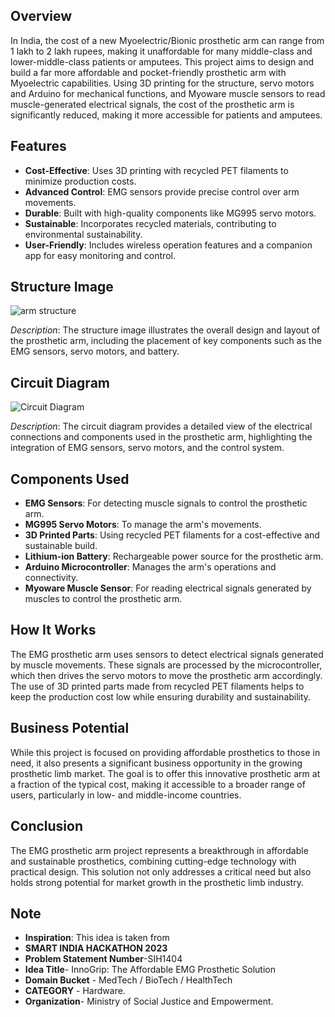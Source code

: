 ## Overview
In India, the cost of a new Myoelectric/Bionic prosthetic arm can range from 1 lakh to 2 lakh rupees, making it unaffordable for many middle-class and lower-middle-class patients or amputees. This project aims to design and build a far more affordable and pocket-friendly prosthetic arm with Myoelectric capabilities. Using 3D printing for the structure, servo motors and Arduino for mechanical functions, and Myoware muscle sensors to read muscle-generated electrical signals, the cost of the prosthetic arm is significantly reduced, making it more accessible for patients and amputees.

## Features
- **Cost-Effective**: Uses 3D printing with recycled PET filaments to minimize production costs.
- **Advanced Control**: EMG sensors provide precise control over arm movements.
- **Durable**: Built with high-quality components like MG995 servo motors.
- **Sustainable**: Incorporates recycled materials, contributing to environmental sustainability.
- **User-Friendly**: Includes wireless operation features and a companion app for easy monitoring and control.

## Structure Image
![arm structure](https://github.com/user-attachments/assets/f8cd8301-ca74-4517-8fc6-596af09e2445)


_Description_: The structure image illustrates the overall design and layout of the prosthetic arm, including the placement of key components such as the EMG sensors, servo motors, and battery.

## Circuit Diagram
![Circuit Diagram](https://github.com/user-attachments/assets/a986970d-b140-4471-ad04-15d2bf3931f2)


_Description_: The circuit diagram provides a detailed view of the electrical connections and components used in the prosthetic arm, highlighting the integration of EMG sensors, servo motors, and the control system.

## Components Used
- **EMG Sensors**: For detecting muscle signals to control the prosthetic arm.
- **MG995 Servo Motors**: To manage the arm's movements.
- **3D Printed Parts**: Using recycled PET filaments for a cost-effective and sustainable build.
- **Lithium-ion Battery**: Rechargeable power source for the prosthetic arm.
- **Arduino Microcontroller**: Manages the arm's operations and connectivity.
- **Myoware Muscle Sensor**: For reading electrical signals generated by muscles to control the prosthetic arm.

## How It Works
The EMG prosthetic arm uses sensors to detect electrical signals generated by muscle movements. These signals are processed by the microcontroller, which then drives the servo motors to move the prosthetic arm accordingly. The use of 3D printed parts made from recycled PET filaments helps to keep the production cost low while ensuring durability and sustainability.

## Business Potential
While this project is focused on providing affordable prosthetics to those in need, it also presents a significant business opportunity in the growing prosthetic limb market. The goal is to offer this innovative prosthetic arm at a fraction of the typical cost, making it accessible to a broader range of users, particularly in low- and middle-income countries.

## Conclusion
The EMG prosthetic arm project represents a breakthrough in affordable and sustainable prosthetics, combining cutting-edge technology with practical design. This solution not only addresses a critical need but also holds strong potential for market growth in the prosthetic limb industry.

## Note

- **Inspiration**: This idea is taken from 
- **SMART INDIA HACKATHON 2023** 
- **Problem Statement Number**-SIH1404
- **Idea Title**- InnoGrip: The Affordable EMG Prosthetic Solution
- **Domain Bucket** - MedTech / BioTech / HealthTech
- **CATEGORY** - Hardware. 
- **Organization**- Ministry of Social Justice and Empowerment.
